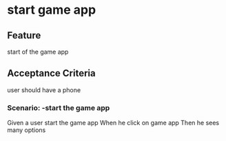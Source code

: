 # start game app

## Feature

start of the game app

## Acceptance Criteria
user should have a phone
### Scenario: -start the game app

  Given a user start the game app
  When he click on  game app
  Then he sees  many options
